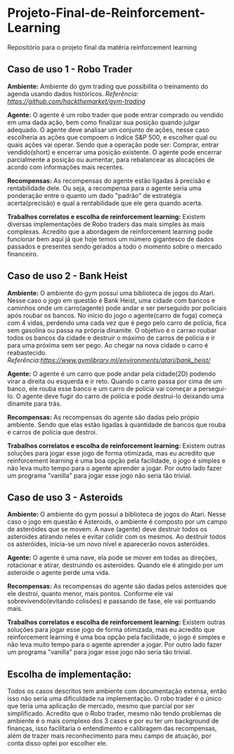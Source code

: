 # Projeto-Final-de-Reinforcement-Learning
Repositório para o projeto final da matéria reinforcement learning


## Caso de uso 1 - Robo Trader

**Ambiente:** Ambiente do gym trading que possibilita o treinamento do agenda usando dados históricos.
*Referência: https://github.com/hackthemarket/gym-trading*

**Agente:** O agente é um robo trader que pode entrar comprado ou vendido em uma dada ação, bem como finalizar sua posição quando julgar adequado. O agente deve analisar um conjunto de ações, nesse caso escolheria as ações que compoem o índice S&P 500, e escolher qual ou quais ações vai operar. Sendo que a operação pode ser: Comprar, entrar vendido(short) e encerrar uma posição existente. O agente pode encerrar parcialmente a posição ou aumentar, para rebalancear as alocações de acordo com informações mais recentes.

**Recompensas:** As recompensas do agente estão ligadas à precisão e rentabilidade dele. Ou seja, a recompensa para o agente seria uma ponderação entre o quanto um dado "padrão" de estratégia acerta(precisão) e qual a rentabilidade que ele gera quando acerta. 

**Trabalhos correlatos e escolha de reinforcement learning:** Existem diversas implementações de Robo traders das mais simples às mais complexas. Acredito que a abordagem de reinforcement learning pode funcionar bem aqui já que hoje temos um número gigantesco de dados passados e presentes sendo gerados a todo o momento sobre o mercado financeiro. 

## Caso de uso 2 - Bank Heist 

**Ambiente:** O ambiente do gym possuí uma biblioteca de jogos do Atari. Nesse caso o jogo em questão é Bank Heist, uma cidade com bancos e caminhos onde um carro(agente) pode andar e ser perseguido por policiais após roubar os bancos. No início do jogo o agente(carro de fuga) começa com 4 vidas, perdendo uma cada vez que é pego pelo carro de polícia, fica sem gasolina ou passa na própria dinamite. O objetivo é o carrao roubar todos os bancos da cidade e destruir o máximo de carros de polícia e ir para uma próxima sem ser pego. Ao chegar na nova cidade o carro é reabastecido.
*Referência:https://www.gymlibrary.ml/environments/atari/bank_heist/*

**Agente:** O agente é um carro que pode andar pela cidade(2D) podendo virar a direita ou esquerda e ir reto. Quando o carro passa por cima de um banco, ele rouba esse banco e um carro de polícia vai começar a persegui-lo. O agente deve fugir do carro de polícia e pode destrui-lo deixando uma dinamite para trás. 

**Recompensas:** As recompensas do agente são dadas pelo própio ambiente. Sendo que elas estão ligadas à quantidade de bancos que rouba e carros de polícia que destroi. 

**Trabalhos correlatos e escolha de reinforcement learning:** Existem outras soluções para jogar esse jogo de forma otimizada, mas eu acredito que reinforcement learning é uma boa opção pela facilidade, o jogo é simples e não leva muito tempo para o agente aprender a jogar. Por outro lado fazer um programa "vanilla" para jogar esse jogo não seria tão trivial. 

## Caso de uso 3 - Asteroids

**Ambiente:** O ambiente do gym possuí a biblioteca de jogos do Atari. Nesse caso o jogo em questão é Asteroids, o ambiente é composto por um campo de asteróides que se movem. A nave (agente) deve destruir todos os asteroides atirando neles e evitar colidir com os mesmos. Ao destruir todos os asteróides, inicia-se um novo nível e aparecerão novos asteróides.  

**Agente:** O agente é uma nave, ela pode se mover em todas as direções, rotacionar e atirar, destruindo os asteroides. Quando ele é atingido por um asteroide o agente perde uma vida. 

**Recompensas:** As recompensas do agente são dadas pelos asteroides que ele destroi, quanto menor, mais pontos. Conforme ele vai sobrevivendo(evitando colisões) e passando de fase, ele vai pontuando mais. 

**Trabalhos correlatos e escolha de reinforcement learning:** Existem outras soluções para jogar esse jogo de forma otimizada, mas eu acredito que reinforcement learning é uma boa opção pela facilidade, o jogo é simples e não leva muito tempo para o agente aprender a jogar. Por outro lado fazer um programa "vanilla" para jogar esse jogo não seria tão trivial. 

## Escolha de implementação:

Todos os casos descritos tem ambiente com documentação extensa, então isso não seria uma dificuldade na implementação. O robo trader é o único que teria uma aplicação de mercado, mesmo que parcial por ser simplificado. Acredito que o Robo trader, mesmo não tendo problemas de ambiente é o mais complexo dos 3 casos e por eu ter um background de finanças, isso facilitaria o entendimento e calibragem das recompensas, além de trazer mais reconhecimento para meu campo de atuação, por conta disso optei por escolher ele.
